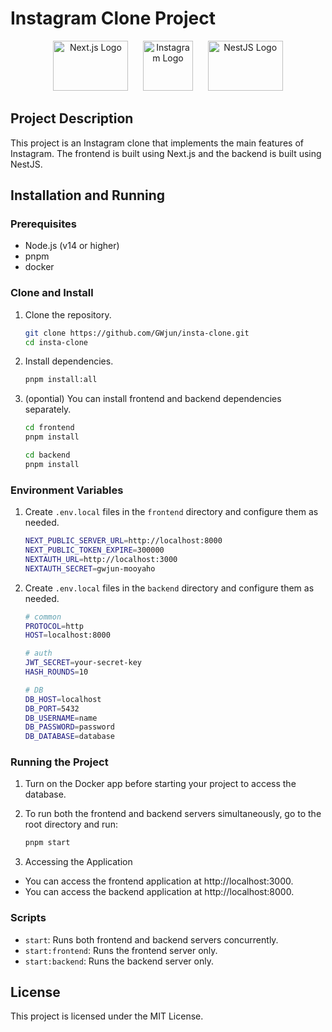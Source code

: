 # Instagram Clone Project

<p align="center">
  <img src="https://upload.wikimedia.org/wikipedia/commons/8/8e/Nextjs-logo.svg" alt="Next.js Logo" width="120" height="80">
  &nbsp;&nbsp;&nbsp;&nbsp;
  <img src="https://upload.wikimedia.org/wikipedia/commons/a/a5/Instagram_icon.png" alt="Instagram Logo" width="80" height="80" >
  &nbsp;&nbsp;&nbsp;&nbsp;
  <img src="https://nestjs.com/img/logo_text.svg" alt="NestJS Logo" width="120" height="80" >
</p>

## Project Description

This project is an Instagram clone that implements the main features of Instagram. The frontend is built using Next.js and the backend is built using NestJS.

## Installation and Running

### Prerequisites

- Node.js (v14 or higher)
- pnpm
- docker

### Clone and Install

1. Clone the repository.

   ```bash
   git clone https://github.com/GWjun/insta-clone.git
   cd insta-clone
   ```

2. Install dependencies.

   ```bash
   pnpm install:all
   ```

3. (opontial) You can install frontend and backend dependencies separately.

   ```bash
   cd frontend
   pnpm install
   ```

   ```bash
   cd backend
   pnpm install
   ```

### Environment Variables

1. Create `.env.local` files in the `frontend` directory and configure them as needed.

   ```bash
   NEXT_PUBLIC_SERVER_URL=http://localhost:8000
   NEXT_PUBLIC_TOKEN_EXPIRE=300000
   NEXTAUTH_URL=http://localhost:3000
   NEXTAUTH_SECRET=gwjun-mooyaho
   ```

2. Create `.env.local` files in the `backend` directory and configure them as needed.

   ```bash
   # common
   PROTOCOL=http
   HOST=localhost:8000

   # auth
   JWT_SECRET=your-secret-key
   HASH_ROUNDS=10

   # DB
   DB_HOST=localhost
   DB_PORT=5432
   DB_USERNAME=name
   DB_PASSWORD=password
   DB_DATABASE=database
   ```

### Running the Project

1. Turn on the Docker app before starting your project to access the database.

2. To run both the frontend and backend servers simultaneously, go to the root directory and run:
   ```bash
   pnpm start
   ```
3. Accessing the Application

- You can access the frontend application at http://localhost:3000.
- You can access the backend application at http://localhost:8000.

### Scripts

- `start`: Runs both frontend and backend servers concurrently.
- `start:frontend`: Runs the frontend server only.
- `start:backend`: Runs the backend server only.

## License

This project is licensed under the MIT License.

